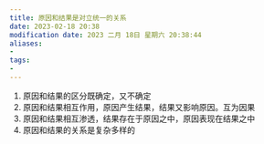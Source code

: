 ```yaml
---
title: 原因和结果是对立统一的关系
date: 2023-02-18 20:38
modification date: 2023 二月 18日 星期六 20:38:44
aliases: 
- 
tags: 
- 
---
```


1. 原因和结果的区分既确定，又不确定
2. 原因和结果相互作用，原因产生结果，结果又影响原因。互为因果
3. 原因和结果相互渗透，结果存在于原因之中，原因表现在结果之中
4. 原因和结果的关系是复杂多样的
